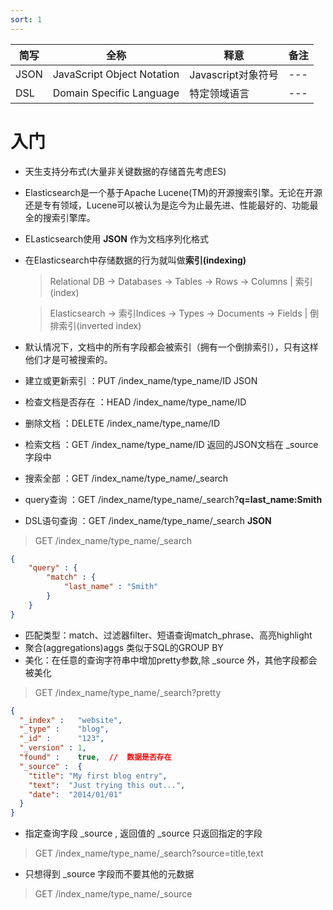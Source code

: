 ```yaml
---
sort: 1
---
```


| 简写 | 全称 | 释意 | 备注 |
| --- | --- | --- | --- |
| JSON | JavaScript Object Notation | Javascript对象符号 | --- |
| DSL | Domain Specific Language | 特定领域语言 | --- |


# 入门

* 天生支持分布式(大量非关键数据的存储首先考虑ES)
* Elasticsearch是一个基于Apache Lucene(TM)的开源搜索引擎。无论在开源还是专有领域，Lucene可以被认为是迄今为止最先进、性能最好的、功能最全的搜索引擎库。
* ELasticsearch使用 **JSON** 作为文档序列化格式
* 在Elasticsearch中存储数据的行为就叫做**索引(indexing)**
  > Relational DB -> Databases -> Tables -> Rows -> Columns   | 索引(index)
  
  > Elasticsearch -> 索引Indices   -> Types  -> Documents -> Fields  | 倒排索引(inverted index)
* 默认情况下，文档中的所有字段都会被索引（拥有一个倒排索引），只有这样他们才是可被搜索的。
* 建立或更新索引    ：PUT /index_name/type_name/ID JSON
* 检查文档是否存在 ：HEAD /index_name/type_name/ID
* 删除文档      ：DELETE /index_name/type_name/ID
* 检索文档         ：GET /index_name/type_name/ID 返回的JSON文档在 _source 字段中
* 搜索全部         ：GET /index_name/type_name/_search
* query查询       ：GET /index_name/type_name/_search?**q=last_name:Smith**
* DSL语句查询      ：GET /index_name/type_name/_search **JSON**
> GET /index_name/type_name/_search
```json
{
    "query" : {
        "match" : {
            "last_name" : "Smith"
        }
    }
}
```  
* 匹配类型：match、过滤器filter、短语查询match_phrase、高亮highlight
* 聚合(aggregations)aggs 类似于SQL的GROUP BY
* 美化：在任意的查询字符串中增加pretty参数,除 _source 外，其他字段都会被美化
> GET /index_name/type_name/_search?pretty
```json
{
  "_index" :   "website",
  "_type" :    "blog",
  "_id" :      "123",
  "_version" : 1,
  "found" :    true,  //  数据是否存在
  "_source" :  {
    "title": "My first blog entry",
    "text":  "Just trying this out...",
    "date":  "2014/01/01"
  }
}
```
* 指定查询字段 _source , 返回值的 _source 只返回指定的字段 
> GET /index_name/type_name/_search?source=title,text
* 只想得到 _source 字段而不要其他的元数据
> GET /index_name/type_name/_source